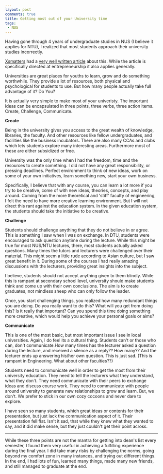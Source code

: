 ```yaml
---
layout: post
comments: true
title: Getting most out of your University time
tags:
 - NUS
---
```


Having gone through 4 years of undergraduate studies in NUS (I believe it applies for NTU), I realized that most students approach their university studies incorrectly.

[Xsmatters][0] had a [very well written article][1] about this. While the article is specifically directed at entrepreneurship it also applies generally.

Universities are great places for youths to learn, grow and do something worthwhile. They provide a lot of resources, both physical and psychological for students to use. But how many people actually take full advantage of it? Do You?

It is actually very simple to make most of your univeristy. The important ideas can be encapsulated in three points, three verbs, three action items. Create, Challenge, Communicate.

**Create**

Being in the university gives you access to the great wealth of knowledge, libraries, the faculty. And other resources like fellow undergraduates, and facilities like the business incubators. There are also many CCAs and clubs which lets students explore many interesting areas. Furthermore most of these are either subsidized or free.

University was the only time when I had the freedom, time and the resources to create something. I did not have any great responsibility, or pressing deadlines. Perfect environment to think of new ideas, work on some of your own initiatives, learn something new, start your own business.

Specifically, I believe that with any course, you can learn a lot more if you try to be creative, come of with new ideas, theories, concepts, and play around. Coming from the more theoretical and 'stiff' faculty of engineering, I felt the need to have more creative learning environment. But I will not direct this rant against the education system. In the given education system, the students should take the initiative to be creative.

**Challenge**

Students should challenge anything that they do not believe in or agree. This is something I saw when I was on exchange. In DTU, students were encouraged to ask question anytime during the lecture. While this might be true for most NUS/NTU lectures, there, most students actually asked questions. Many times the tutors and lecturers were challenged over their material. This might seem a little rude according to Asian culture, but I saw great benefit in it. During some of the courses I had really amazing discussions with the lecturers, providing great insights into the subject.

I believe, students should not accept anything given to them blindly. While this is rampant at secondary school level, university should make students think and come up with their own conclusions. The aim is to create graduates, not mindless sheep who can only follow the leader.

Once, you start challenging things, you realized how many redundant things you are doing. Do you really want to do this? What will you get from doing this? Is it really that important? Can you spend this time doing something more creative, which would help you achieve your personal goals or aims?

**Communicate**

This is one of the most basic, but most important issue I see in local universities. Again, I do feel its a cultural thing. Students can't or those who can, don't communicate.How many times has the lecturer asked a question during the lecture, and received a silence as a reply?? How many?? And the lecturer ends up answering his/her own question. This is just sad. (This is rampant in Engineering. What about other faculties??)

Students need to communicate well in order to get the most from their university education. They need to tell the lecturers what they understand, what they don't. They need communicate with their peers to exchange ideas and discuss course work. They need to communicate with people around university to generate new relationships to grow and learn. But, we don't. We prefer to stick in our own cozy cocoons and never dare to explore.

I have seen so many students, which great ideas or contents for their presentation, but just lack the communication aspect of it. Their presentation fell flat. Isn't it sad, that while they knew what they wanted to say, and it did make sense, but they just couldn't get their point across.

---

While these three points are not the mantra for getting into dean's list every semester, I found them very useful in achieving a fulfilling experience during the final year. I did take many risks by challenging the norms, going beyond my comfort zone in many instances, and trying out different things. In the end, I had lots of fun, learned many things, made many new friends, and still managed to graduate at the end.


[0]: http://www.xsmatter.com/
[1]: http://www.xsmatter.com/why-singaporean-students-are-not-cut-out-to-be-entrepreneurs/
